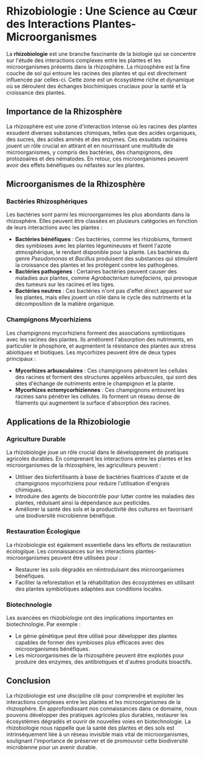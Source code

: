 # Rhizobiologie : Une Science au Cœur des Interactions Plantes-Microorganismes

La **rhizobiologie** est une branche fascinante de la biologie qui se concentre sur l'étude des interactions complexes entre les plantes et les microorganismes présents dans la rhizosphère. La rhizosphère est la fine couche de sol qui entoure les racines des plantes et qui est directement influencée par celles-ci. Cette zone est un écosystème riche et dynamique où se déroulent des échanges biochimiques cruciaux pour la santé et la croissance des plantes.

## Importance de la Rhizosphère

La rhizosphère est une zone d'interaction intense où les racines des plantes exsudent diverses substances chimiques, telles que des acides organiques, des sucres, des acides aminés et des enzymes. Ces exsudats racinaires jouent un rôle crucial en attirant et en nourrissant une multitude de microorganismes, y compris des bactéries, des champignons, des protozoaires et des nématodes. En retour, ces microorganismes peuvent avoir des effets bénéfiques ou néfastes sur les plantes.

## Microorganismes de la Rhizosphère

### Bactéries Rhizosphériques

Les bactéries sont parmi les microorganismes les plus abondants dans la rhizosphère. Elles peuvent être classées en plusieurs catégories en fonction de leurs interactions avec les plantes :

- **Bactéries bénéfiques** : Ces bactéries, comme les rhizobiums, forment des symbioses avec les plantes légumineuses et fixent l'azote atmosphérique, le rendant disponible pour la plante. Les bactéries du genre *Pseudomonas* et *Bacillus* produisent des substances qui stimulent la croissance des plantes et les protègent contre les pathogènes.
- **Bactéries pathogènes** : Certaines bactéries peuvent causer des maladies aux plantes, comme *Agrobacterium tumefaciens*, qui provoque des tumeurs sur les racines et les tiges.
- **Bactéries neutres** : Ces bactéries n'ont pas d'effet direct apparent sur les plantes, mais elles jouent un rôle dans le cycle des nutriments et la décomposition de la matière organique.

### Champignons Mycorhiziens

Les champignons mycorhiziens forment des associations symbiotiques avec les racines des plantes. Ils améliorent l'absorption des nutriments, en particulier le phosphore, et augmentent la résistance des plantes aux stress abiotiques et biotiques. Les mycorhizes peuvent être de deux types principaux :

- **Mycorhizes arbusculaires** : Ces champignons pénètrent les cellules des racines et forment des structures appelées arbuscules, qui sont des sites d'échange de nutriments entre le champignon et la plante.
- **Mycorhizes ectomycorhiziennes** : Ces champignons entourent les racines sans pénétrer les cellules. Ils forment un réseau dense de filaments qui augmentent la surface d'absorption des racines.

## Applications de la Rhizobiologie

### Agriculture Durable

La rhizobiologie joue un rôle crucial dans le développement de pratiques agricoles durables. En comprenant les interactions entre les plantes et les microorganismes de la rhizosphère, les agriculteurs peuvent :

- Utiliser des biofertilisants à base de bactéries fixatrices d'azote et de champignons mycorhiziens pour réduire l'utilisation d'engrais chimiques.
- Introduire des agents de biocontrôle pour lutter contre les maladies des plantes, réduisant ainsi la dépendance aux pesticides.
- Améliorer la santé des sols et la productivité des cultures en favorisant une biodiversité microbienne bénéfique.

### Restauration Écologique

La rhizobiologie est également essentielle dans les efforts de restauration écologique. Les connaissances sur les interactions plantes-microorganismes peuvent être utilisées pour :

- Restaurer les sols dégradés en réintroduisant des microorganismes bénéfiques.
- Faciliter la reforestation et la réhabilitation des écosystèmes en utilisant des plantes symbiotiques adaptées aux conditions locales.

### Biotechnologie

Les avancées en rhizobiologie ont des implications importantes en biotechnologie. Par exemple :

- Le génie génétique peut être utilisé pour développer des plantes capables de former des symbioses plus efficaces avec des microorganismes bénéfiques.
- Les microorganismes de la rhizosphère peuvent être exploités pour produire des enzymes, des antibiotiques et d'autres produits bioactifs.

## Conclusion

La rhizobiologie est une discipline clé pour comprendre et exploiter les interactions complexes entre les plantes et les microorganismes de la rhizosphère. En approfondissant nos connaissances dans ce domaine, nous pouvons développer des pratiques agricoles plus durables, restaurer les écosystèmes dégradés et ouvrir de nouvelles voies en biotechnologie. La rhizobiologie nous rappelle que la santé des plantes et des sols est intrinsèquement liée à un réseau invisible mais vital de microorganismes, soulignant l'importance de préserver et de promouvoir cette biodiversité microbienne pour un avenir durable.